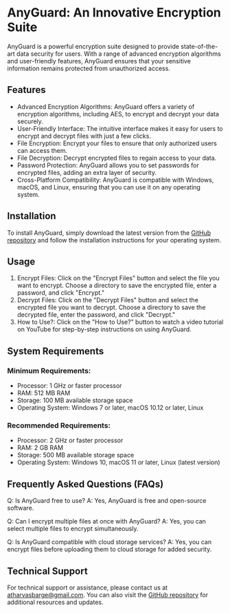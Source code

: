 
# AnyGuard: An Innovative Encryption Suite

AnyGuard is a powerful encryption suite designed to provide state-of-the-art data security for users. With a range of advanced encryption algorithms and user-friendly features, AnyGuard ensures that your sensitive information remains protected from unauthorized access.

## Features

- Advanced Encryption Algorithms: AnyGuard offers a variety of encryption algorithms, including AES, to encrypt and decrypt your data securely.
- User-Friendly Interface: The intuitive interface makes it easy for users to encrypt and decrypt files with just a few clicks.
- File Encryption: Encrypt your files to ensure that only authorized users can access them.
- File Decryption: Decrypt encrypted files to regain access to your data.
- Password Protection: AnyGuard allows you to set passwords for encrypted files, adding an extra layer of security.
- Cross-Platform Compatibility: AnyGuard is compatible with Windows, macOS, and Linux, ensuring that you can use it on any operating system.

## Installation

To install AnyGuard, simply download the latest version from the [GitHub repository](https://github.com/atharva-barge/AnyGuard-An-Innovative-Encryption-Suite) and follow the installation instructions for your operating system.

## Usage

1. Encrypt Files: Click on the "Encrypt Files" button and select the file you want to encrypt. Choose a directory to save the encrypted file, enter a password, and click "Encrypt."
2. Decrypt Files: Click on the "Decrypt Files" button and select the encrypted file you want to decrypt. Choose a directory to save the decrypted file, enter the password, and click "Decrypt."
3. How to Use?: Click on the "How to Use?" button to watch a video tutorial on YouTube for step-by-step instructions on using AnyGuard.

## System Requirements

### Minimum Requirements:
- Processor: 1 GHz or faster processor
- RAM: 512 MB RAM
- Storage: 100 MB available storage space
- Operating System: Windows 7 or later, macOS 10.12 or later, Linux

### Recommended Requirements:
- Processor: 2 GHz or faster processor
- RAM: 2 GB RAM
- Storage: 500 MB available storage space
- Operating System: Windows 10, macOS 11 or later, Linux (latest version)

## Frequently Asked Questions (FAQs)

Q: Is AnyGuard free to use?
A: Yes, AnyGuard is free and open-source software.

Q: Can I encrypt multiple files at once with AnyGuard?
A: Yes, you can select multiple files to encrypt simultaneously.

Q: Is AnyGuard compatible with cloud storage services?
A: Yes, you can encrypt files before uploading them to cloud storage for added security.

## Technical Support

For technical support or assistance, please contact us at atharvasbarge@gmail.com. You can also visit the [GitHub repository](https://github.com/atharva-barge/AnyGuard-An-Innovative-Encryption-Suite) for additional resources and updates.

```

